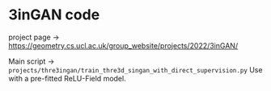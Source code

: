 # 3inGAN code

project page -> https://geometry.cs.ucl.ac.uk/group_website/projects/2022/3inGAN/


Main script -> `projects/thre3ingan/train_thre3d_singan_with_direct_supervision.py` Use with a pre-fitted ReLU-Field model.



